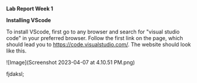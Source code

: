 **Lab Report Week 1**

**Installing VScode**

To install VScode, first go to any browser and search for "visual studio code" in your preferred browser. Follow the first link on the page, which should 
lead you to https://code.visualstudio.com/. The website should look like this.

![Image](Screenshot 2023-04-07 at 4.10.51 PM.png)

fjdaksl;
